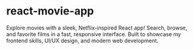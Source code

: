 # react-movie-app
Explore movies with a sleek, Netflix-inspired React app! Search, browse, and favorite films in a fast, responsive interface. Built to showcase my frontend skills, UI/UX design, and modern web development.

